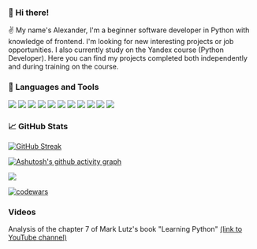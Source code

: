 ### 🙋 Hi there! 

 ✌️ My name's Alexander, I'm a beginner software developer in Python with knowledge of frontend. I'm looking for new interesting projects or job opportunities. I also currently study on the Yandex course (Python Developer). Here you can find my projects completed both independently and during training on the course.


### 🎹 Languages and Tools
![](https://img.shields.io/badge/Python-3776AB?style=for-the-badge&logo=python&logoColor=white)
![](https://img.shields.io/badge/Flask-000000?style=for-the-badge&logo=flask&logoColor=white)
![](https://img.shields.io/badge/Django-092E20?style=for-the-badge&logo=django&logoColor=green)
![](https://img.shields.io/badge/fastapi-109989?style=for-the-badge&logo=FASTAPI&logoColor=white)
![](https://img.shields.io/badge/Bootstrap-563D7C?style=for-the-badge&logo=bootstrap&logoColor=white)
![](https://img.shields.io/badge/HTML5-E34F26?style=for-the-badge&logo=html5&logoColor=white)
![](https://img.shields.io/badge/CSS3-1572B6?style=for-the-badge&logo=css3&logoColor=white)
![](https://img.shields.io/badge/PostgreSQL-316192?style=for-the-badge&logo=postgresql&logoColor=white)
![](https://img.shields.io/badge/SQLite-07405E?style=for-the-badge&logo=sqlite&logoColor=white)
![](https://img.shields.io/badge/Heroku-430098?style=for-the-badge&logo=heroku&logoColor=white)
![](https://img.shields.io/badge/Docker-2CA5E0?style=for-the-badge&logo=docker&logoColor=white)


### 📈 GitHub Stats

[![GitHub Streak](https://github-readme-streak-stats.herokuapp.com/?user=AlexanderZug&theme=dark)](https://git.io/streak-stats)

[![Ashutosh's github activity graph](https://activity-graph.herokuapp.com/graph?username=AlexanderZug&theme=redical)](https://github.com/ashutosh00710/github-readme-activity-graph)


![](https://github-profile-summary-cards.vercel.app/api/cards/productive-time?username=AlexanderZug&theme=solarized_dark)

[![codewars](https://www.codewars.com/users/AlexanderZug/badges/micro)](https://www.codewars.com/users/AlexanderZug) 

### Videos
Analysis of the chapter 7 of Mark Lutz's book "Learning Python"
<a href='https://www.youtube.com/watch?v=vvp-AJW9wmM&t=3s'>(link to YouTube channel)</a>
